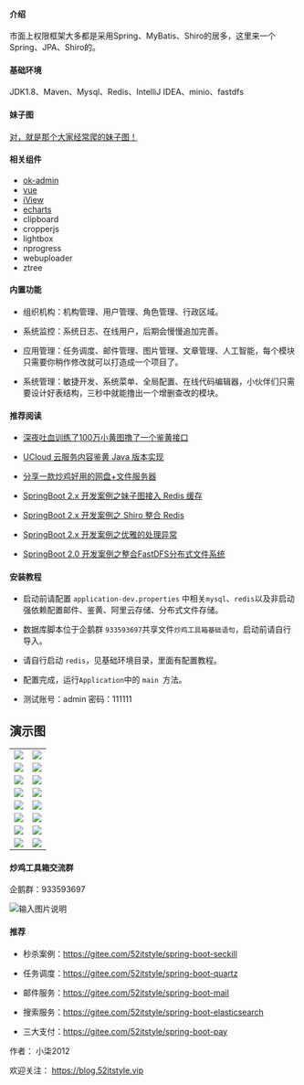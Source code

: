 
#### 介绍

市面上权限框架大多都是采用Spring、MyBatis、Shiro的居多，这里来一个Spring、JPA、Shiro的。

#### 基础环境

JDK1.8、Maven、Mysql、Redis、IntelliJ IDEA、minio、fastdfs

#### 妹子图

[对，就是那个大家经常爬的妹子图！](https://gitee.com/52itstyle/mzitu)


#### 相关组件

- [ok-admin](https://gitee.com/bobi1234/ok-admin)
- [vue](https://cn.vuejs.org/)
- [iView](http://v1.iviewui.com/)
- [echarts](https://echarts.apache.org/zh/index.html)
- clipboard
- cropperjs
- lightbox
- nprogress
- webuploader
- ztree

#### 内置功能

- 组织机构：机构管理、用户管理、角色管理、行政区域。

- 系统监控：系统日志、在线用户，后期会慢慢追加完善。

- 应用管理：任务调度、邮件管理、图片管理、文章管理、人工智能，每个模块只需要你稍作修改就可以打造成一个项目了。

- 系统管理：敏捷开发、系统菜单、全局配置、在线代码编辑器，小伙伴们只需要设计好表结构，三秒中就能撸出一个增删查改的模块。


#### 推荐阅读


- [深夜吐血训练了100万小黄图撸了一个鉴黄接口](https://blog.52itstyle.vip/archives/4863/)

- [UCloud 云服务内容鉴黄 Java 版本实现](https://blog.52itstyle.vip/archives/4935/)

- [分享一款炒鸡好用的网盘+文件服务器](https://blog.52itstyle.vip/archives/5275/)

- [SpringBoot 2.x 开发案例之妹子图接入 Redis 缓存](https://blog.52itstyle.vip/archives/5177/)

- [SpringBoot 2.x 开发案例之 Shiro 整合 Redis](https://blog.52itstyle.vip/archives/5092/)

- [SpringBoot 2.x 开发案例之优雅的处理异常](https://blog.52itstyle.vip/archives/5069/)

- [SpringBoot 2.0 开发案例之整合FastDFS分布式文件系统](https://blog.52itstyle.vip/archives/4837/)



#### 安装教程

- 启动前请配置 `application-dev.properties` 中相关`mysql`、`redis`以及非启动强依赖配置邮件、鉴黄、阿里云存储、分布式文件存储。

- 数据库脚本位于企鹅群 `933593697`共享文件`炒鸡工具箱基础语句`，启动前请自行导入。

- 请自行启动 `redis`，见基础环境目录，里面有配置教程。

- 配置完成，运行`Application`中的 `main `方法。

- 测试账号：admin 密码：111111

## 演示图



<table>
    <tr>
        <td><img src="https://images.gitee.com/uploads/images/2020/0512/191648_a6db8c4c_87650.png"/></td>
        <td><img src="https://images.gitee.com/uploads/images/2020/0512/191848_edcafb7e_87650.png"/></td>
    </tr>
    <tr>
        <td><img src="https://images.gitee.com/uploads/images/2020/0512/192547_af73469b_87650.png"/></td>
        <td><img src="https://images.gitee.com/uploads/images/2020/0512/192604_82b4bed9_87650.png"/></td>
    </tr>
    <tr>
        <td><img src="https://images.gitee.com/uploads/images/2020/0512/192620_83bf77d3_87650.png"/></td>
        <td><img src="https://images.gitee.com/uploads/images/2020/0512/192631_b52f7018_87650.png"/></td>
    </tr>
	<tr>
        <td><img src="https://images.gitee.com/uploads/images/2020/0512/192646_28fc8ad8_87650.png"/></td>
        <td><img src="https://images.gitee.com/uploads/images/2020/0512/192659_f344d433_87650.png"/></td>
    </tr>	 
    <tr>
        <td><img src="https://images.gitee.com/uploads/images/2020/0512/192712_f1276903_87650.png"/></td>
        <td><img src="https://images.gitee.com/uploads/images/2020/0512/192732_ae0d76b2_87650.png"/></td>
    </tr>
	<tr>
        <td><img src="https://images.gitee.com/uploads/images/2020/0512/192745_4e6354f7_87650.png"/></td>
        <td><img src="https://images.gitee.com/uploads/images/2020/0512/192800_eefa1344_87650.png"/></td>
    </tr>
	<tr>
        <td><img src="https://images.gitee.com/uploads/images/2020/0512/192813_f7600d93_87650.png"/></td>
        <td><img src="https://images.gitee.com/uploads/images/2020/0512/192824_75b4bb38_87650.png"/></td>
    </tr>
	<tr>
        <td><img src="https://images.gitee.com/uploads/images/2020/0512/192839_205e772d_87650.png"/></td>
        <td><img src="https://images.gitee.com/uploads/images/2020/0512/192851_30924c45_87650.png"/></td>
    </tr>
</table>


#### 炒鸡工具箱交流群

企鹅群：933593697

![输入图片说明](https://images.gitee.com/uploads/images/2020/0521/174508_3fc74b80_87650.png "超级工具箱群二维码.png")

#### 推荐


- 秒杀案例：https://gitee.com/52itstyle/spring-boot-seckill

- 任务调度：https://gitee.com/52itstyle/spring-boot-quartz

- 邮件服务：https://gitee.com/52itstyle/spring-boot-mail

- 搜索服务：https://gitee.com/52itstyle/spring-boot-elasticsearch

- 三大支付：https://gitee.com/52itstyle/spring-boot-pay


作者： 小柒2012

欢迎关注： https://blog.52itstyle.vip

